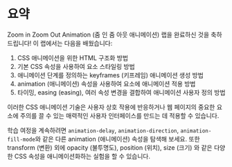 # 요약

Zoom in Zoom Out Animation (줌 인 줌 아웃 애니메이션) 랩을 완료하신 것을 축하드립니다! 이 랩에서는 다음을 배웠습니다:

1. CSS 애니메이션을 위한 HTML 구조화 방법
2. 기본 CSS 속성을 사용하여 요소 스타일링 방법
3. 애니메이션 단계를 정의하는 keyframes (키프레임) 애니메이션 생성 방법
4. animation (애니메이션) 속성을 사용하여 요소에 애니메이션 적용 방법
5. 타이밍, easing (easing), 여러 속성 변경을 결합하여 애니메이션 사용자 정의 방법

이러한 CSS 애니메이션 기술은 사용자 상호 작용에 반응하거나 웹 페이지의 중요한 요소에 주의를 끌 수 있는 매력적인 사용자 인터페이스를 만드는 데 적용할 수 있습니다.

학습 여정을 계속하려면 `animation-delay`, `animation-direction`, `animation-fill-mode`와 같은 다른 animation (애니메이션) 속성을 탐색해 보세요. 또한 transform (변환) 외에 opacity (불투명도), position (위치), size (크기) 와 같은 다양한 CSS 속성을 애니메이션화하는 실험을 할 수 있습니다.
